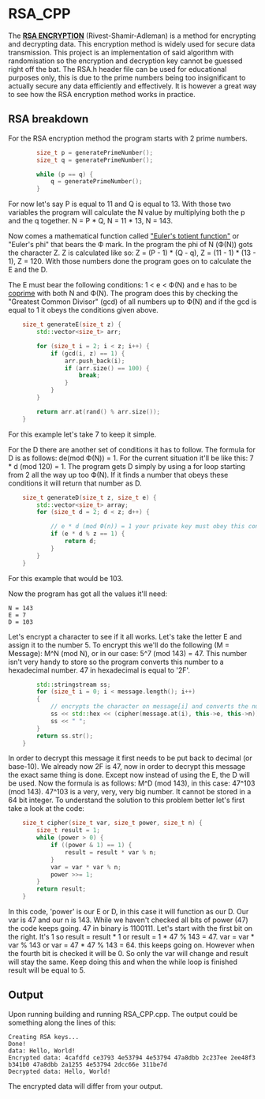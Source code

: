 ﻿# RSA_CPP
The [**RSA ENCRYPTION**](https://brilliant.org/wiki/rsa-encryption/) (Rivest-Shamir-Adleman) is a method for encrypting and decrypting data.
This encryption method is widely used for secure data transmission. This project is an implementation of said algorithm with randomisation
so the encryption and decryption key cannot be guessed right off the bat. The RSA.h header file can be used for educational purposes only,
this is due to the prime numbers being too insignificant to actually secure any data efficiently and effectively. It is however a great way 
to see how the RSA encryption method works in practice.

## RSA breakdown
For the RSA encryption method the program starts with 2 prime numbers.
```cpp
		size_t p = generatePrimeNumber();
		size_t q = generatePrimeNumber();

		while (p == q) {
			q = generatePrimeNumber();
		}
```
For now let's say P is equal to 11 and Q is equal to 13. With those two variables the program will calculate the N value by multiplying both the
p and the q together. N = P * Q, N = 11 * 13, N = 143. 

Now comes a mathematical function called ["Euler's totient function"](https://www.youtube.com/watch?v=qa_hksAzpSg) or "Euler's phi" that bears the Ф mark.
In the program the phi of N (Ф(N)) gots the character Z. Z is calculated like so: Z = (P - 1) * (Q - q), Z = (11 - 1) * (13 - 1), Z = 120.
With those numbers done the program goes on to calculate the E and the D. 

The E must bear the following conditions: 1 < e < Ф(N) and e has to be [coprime](https://en.wiktionary.org/wiki/coprime)
with both N and Ф(N). The program does this by checking the "Greatest Common Divisor" (gcd) of all numbers up to Ф(N) and if the gcd is equal to 1 it obeys the conditions given above.
```cpp
	size_t generateE(size_t z) {
		std::vector<size_t> arr;

		for (size_t i = 2; i < z; i++) {
			if (gcd(i, z) == 1) {
				arr.push_back(i);
				if (arr.size() == 100) {
					break;
				}
			}
		}

		return arr.at(rand() % arr.size());
	}
```
For this example let's take 7 to keep it simple.

For the D there are another set of conditions it has to follow. The formula for D is as follows: de(mod Ф(N)) = 1. For the current situation it'll be like this: 7 * d (mod 120) = 1.
The program gets D simply by using a for loop starting from 2 all the way up too Ф(N). If it finds a number that obeys these conditions it will return that number as D.
```cpp
	size_t generateD(size_t z, size_t e) {
		std::vector<size_t> array;
		for (size_t d = 2; d < z; d++) {

			// e * d (mod Ф(n)) = 1 your private key must obey this condition.
			if (e * d % z == 1) {
				return d;
			}
		}
	}
```

For this example that would be 103.

Now the program has got all the values it'll need:
```
N = 143
E = 7
D = 103
```

Let's encrypt a character to see if it all works. Let's take the letter E and assign it to the number 5. To encrypt this we'll do the following (M = Message): 
M^N (mod N), or in our case: 5^7 (mod 143) = 47. This number isn't very handy to store so the program converts this number to a hexadecimal number. 
47 in hexadecimal is equal to '2F'.
```cpp
		std::stringstream ss;
		for (size_t i = 0; i < message.length(); i++)
		{
			// encrypts the character on message[i] and converts the number to base 16.
			ss << std::hex << (cipher(message.at(i), this->e, this->n));
			ss << " ";
		}
		return ss.str();
	}
```

In order to decrypt this message it first needs to be put back to decimal (or base-10). We already now 2F is 47, now in order to decrypt this message the exact same thing is done.
Except now instead of using the E, the D will be used. Now the formula is as follows: M^D (mod 143), in this case: 47^103 (mod 143). 47^103 is a very, very, very big number. It cannot
be stored in a 64 bit integer. To understand the solution to this problem better let's first take a look at the code:
```cpp
	size_t cipher(size_t var, size_t power, size_t n) {
		size_t result = 1;
		while (power > 0) {
			if ((power & 1) == 1) {
				result = result * var % n;
			}
			var = var * var % n;
			power >>= 1;
		}
		return result;
	}
```
In this code, 'power' is our E or D, in this case it will function as our D. Our var is 47 and our n is 143. While we haven't checked all bits of power (47) the code keeps going. 
47 in binary is 1100111. Let's start with the first bit on the right. It's 1 so result = result * 1 or result = 1 * 47 % 143 = 47. var = var * var % 143 or var = 47 * 47 % 143 = 64.
this keeps going on. However when the fourth bit is checked it will be 0. So only the var will change and result will stay the same. Keep doing this and when the while loop is finished 
result will be equal to 5. 

## Output
Upon running building and running RSA_CPP.cpp. The output could be something along the lines of this:
```
Creating RSA keys...
Done!
data: Hello, World!
Encrypted data: 4cafdfd ce3793 4e53794 4e53794 47a8dbb 2c237ee 2ee48f3 b341b0 47a8dbb 2a1255 4e53794 2dcc66e 311be7d
Decrypted data: Hello, World!
```

The encrypted data will differ from your output. 